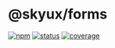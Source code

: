 # @skyux/forms

[![npm](https://img.shields.io/npm/v/@skyux/forms.svg)](https://www.npmjs.com/package/@skyux/forms)
[![status](https://travis-ci.org/blackbaud/skyux-forms.svg?branch=master)](https://travis-ci.org/blackbaud/skyux-forms)
[![coverage](https://codecov.io/gh/blackbaud/skyux-forms/branch/master/graphs/badge.svg?branch=master)](https://codecov.io/gh/blackbaud/skyux-forms/branch/master)
